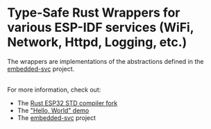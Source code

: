 # Type-Safe Rust Wrappers for various ESP-IDF services (WiFi, Network, Httpd, Logging, etc.)

The wrappers are implementations of the abstractions defined in the [embedded-svc](https://github.com/ivmarkov/embedded-svc) project.
<br><br>

For more information, check out:
* The [Rust ESP32 STD compiler fork](https://github.com/ivmarkov/rust)
* The ["Hello, World" demo](https://github.com/ivmarkov/rust-esp32-std-hello)
* The [embedded-svc](https://github.com/ivmarkov/embedded-svc) project
